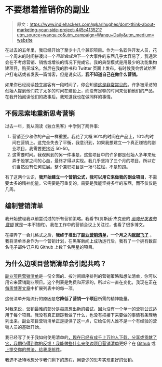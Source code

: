 # 不要想着推销你的副业

> 原文：<https://www.indiehackers.com/@karlhughes/dont-think-about-marketing-your-side-project-445c413521?utm_source=wanqu.co&utm_campaign=Wanqu+Daily&utm_medium=website>

在过去的五年里，我已经开始了至少十几个兼职项目。作为一名软件开发人员，花一个周末的时间拼凑出一个*可能会成为*下一个大事件的东西几乎太容易了，我通常会在不考虑营销、销售或增长的情况下完成它。我的典型模式是用最少的功能集构建项目，购买域名，然后在我的脸书和 Twitter 页面上发布。有时候我会尝试给客户打电话或者发表一篇博客，但是说实话，**我不知道自己在做什么营销。**

如果你已经阅读独立黑客有一段时间了，你会知道[这是非常常见的](https://hackernoon.com/indie-startups-the-ingredients-of-success-74531fe3a019)。许多被采访的创始人提到他们花了太多的时间在建设上，而没有足够的时间来营销他们的产品。在我开始阅读他们的故事后，我知道我也在做同样的事情。

## 不假思索地重新思考营销

过去一年，我从阅读《独立黑客》中学到了两件事:

1.  营销至少和你的产品一样重要。我花了大概 90%的时间在产品上，10%的时间在营销上。这完全失去了平衡，我意识到，如果我想建立一个真正赚钱的副业项目，我需要更接近 50-50。
2.  这需要时间。我观察到的另一件事是，这些项目中的许多都是创始人多年来玩弄于股掌之间的心血，最终才得以实现。我几乎坚持了三个月的项目，所以它们当然没有任何进展。整个兼职项目是一场马拉松，不是短跑。

有了这两个认识，**我开始建立一个营销公式，我可以用它来做我的副业项目**，不需要太多的精神能量。它需要是可重复的，需要是我能坚持多年的东西，而不仅仅是几周。

## 编制营销清单

我开始整理我以前尝试过的所有营销策略。我看书(贾斯廷·杰克逊的 *[面向开发者的营销](https://devmarketing.xyz/)* 就是一本不错的)，我在工作中的营销会议上关注过，也看了很多博文。

在摆弄了一会儿格式之后，**我终于推出了[副业营销清单](https://www.sideprojectchecklist.com/)，一个月之内[就起飞了](https://www.karllhughes.com/posts/side-project-checklist)** 。我将清单本身作为一个营销计划，在黑客新闻上成功运行后，我有了一个拥有数百名电子邮件订户和 Github 上数千名明星的项目。

## 为什么边项目营销清单会引起共鸣？

[副业项目营销清单](https://www.sideprojectchecklist.com/)是一份全面的、按时间顺序排列的营销策略和想法清单，你可以用它来营销副业项目。这个列表是免费和开源的，所以它一直在变化，我现在正在[每周博客文章](https://www.sideprojectchecklist.com/blog/)中扩展列表中的每一项。

这份清单开始流行的原因是**它降低了营销一个项目**所需的精神能量。

对我来说，营销最难的部分是每周想出新的尝试，因为没有一个单一的营销公式适用于每个项目。我没有真正跟踪我做了什么，也没有把接下来要做的事情有条理地列出来。副业项目营销清单正是提供了这一点，它给任何人谁不是一个有经验的营销人员的基础开始。

我已经写了关于我如何使用清单的[，现在已经有成千上万的人下载、分享或贡献了它，我期待得到你的反馈！我能做些什么来使](https://www.sideprojectchecklist.com/2017/how-to-use/)[边项目营销清单](https://www.sideprojectchecklist.com/)更好？在 [Github](https://github.com/karllhughes/side-project-marketing/issues) 或[上提交你的想法，给我发邮件](/cdn-cgi/l/email-protection#147975667f71607d7a7354647b66607576787177607b3a777b79)。

我迫不及待地想分享我们剩下的旅程，用更少的思考实现更好的营销。